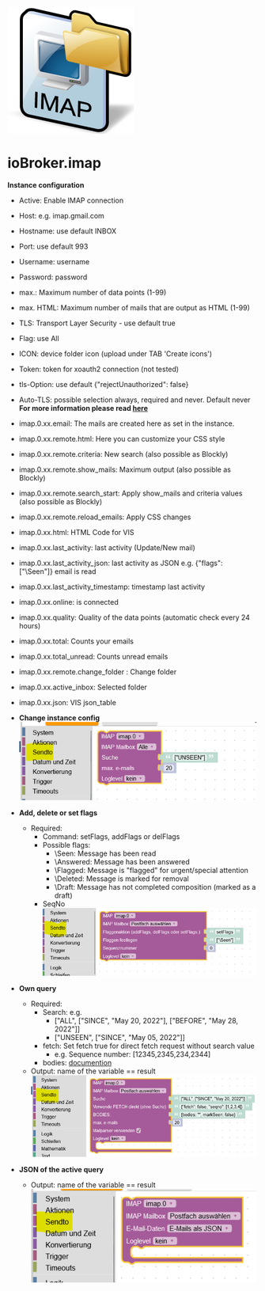 ![Logo](../../admin/imap.png)

# ioBroker.imap

**Instance configuration**

-   Active: Enable IMAP connection
-   Host: e.g. imap.gmail.com
-   Hostname: use default INBOX
-   Port: use default 993
-   Username: username
-   Password: password
-   max.: Maximum number of data points (1-99)
-   max. HTML: Maximum number of mails that are output as HTML (1-99)
-   TLS: Transport Layer Security - use default true
-   Flag: use All
-   ICON: device folder icon (upload under TAB 'Create icons')
-   Token: token for xoauth2 connection (not tested)
-   tls-Option: use default {"rejectUnauthorized": false}
-   Auto-TLS: possible selection always, required and never. Default never
    **For more information please read [here](https://www.npmjs.com/package/node-imap)**

-   imap.0.xx.email: The mails are created here as set in the instance.
-   imap.0.xx.remote.html: Here you can customize your CSS style
-   imap.0.xx.remote.criteria: New search (also possible as Blockly)
-   imap.0.xx.remote.show_mails: Maximum output (also possible as Blockly)
-   imap.0.xx.remote.search_start: Apply show_mails and criteria values (also possible as Blockly)
-   imap.0.xx.remote.reload_emails: Apply CSS changes
-   imap.0.xx.html: HTML Code for VIS
-   imap.0.xx.last_activity: last activity (Update/New mail)
-   imap.0.xx.last_activity_json: last activity as JSON e.g. {"flags": ["\Seen"]} email is read
-   imap.0.xx.last_activity_timestamp: timestamp last activity
-   imap.0.xx.online: is connected
-   imap.0.xx.quality: Quality of the data points (automatic check every 24 hours)
-   imap.0.xx.total: Counts your emails
-   imap.0.xx.total_unread: Counts unread emails
-   imap.0.xx.remote.change_folder : Change folder
-   imap.0.xx.active_inbox: Selected folder
-   imap.0.xx.json: VIS json_table

-   **Change instance config**</br>
    ![change_default_search](img/imap_default.png)

-   **Add, delete or set flags**

    -   Required:
        -   Command: setFlags, addFlags or delFlags
        -   Possible flags:
            -   \Seen: Message has been read
            -   \Answered: Message has been answered
            -   \Flagged: Message is "flagged" for urgent/special attention
            -   \Deleted: Message is marked for removal
            -   \Draft: Message has not completed composition (marked as a draft)
        -   SeqNo</br>
            ![set_flags](img/imap_new_flag.png)

-   **Own query**

    -   Required:
        -   Search: e.g.
            -   ["ALL", ["SINCE", "May 20, 2022"], ["BEFORE", "May 28, 2022"]]
            -   ["UNSEEN", ["SINCE", "May 05, 2022"]]
        -   fetch: Set fetch true for direct fetch request without search value
            -   e.g. Sequence number: [12345,2345,234,2344]
        -   bodies: [documention](https://www.npmjs.com/package/node-imap)
    -   Output: name of the variable == result</br>
        ![new_search](img/imap_new_search.png)

-   **JSON of the active query**
    -   Output: name of the variable == result</br>
        ![value_last_request](img/imap_value_last_request.png)
